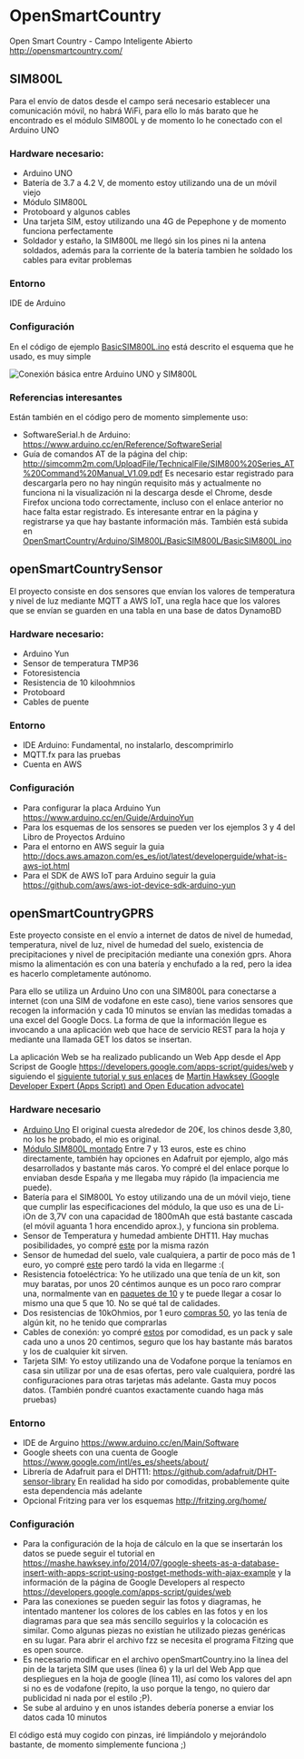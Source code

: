 # OpenSmartCountry
Open Smart Country - Campo Inteligente Abierto
http://opensmartcountry.com/

## SIM800L
Para el envío de datos desde el campo será necesario establecer una comunicación móvil, no habrá WiFi, para ello lo más barato que he encontrado es el módulo SIM800L y de momento lo he conectado con el Arduino UNO
### Hardware necesario:
* Arduino UNO
* Batería de 3.7 a 4.2 V, de momento estoy utilizando una de un móvil viejo
* Módulo SIM800L 
* Protoboard y algunos cables
* Una tarjeta SIM, estoy utilizando una 4G de Pepephone y de momento funciona perfectamente
* Soldador y estaño, la SIM800L me llegó sin los pines ni la antena soldados, además para la corriente de la batería tambien he soldado los cables para evitar problemas

### Entorno
IDE de Arduino

### Configuración
En el código de ejemplo [BasicSIM800L.ino](https://github.com/teanocrata/OpenSmartCountry/blob/master/Arduino/SIM800L/BasicSIM800L/BasicSIM800L.ino) está descrito el esquema que he usado, es muy simple

![Conexión básica entre Arduino UNO y SIM800L](https://raw.githubusercontent.com/teanocrata/OpenSmartCountry/master/Arduino/SIM800L/BasicSIM800L/IMG_20160504_201456.jpg "Conexión básica entre Arduino UNO y SIM800L")

### Referencias interesantes
Están también en el código pero de momento simplemente uso:
* SoftwareSerial.h de Arduino: https://www.arduino.cc/en/Reference/SoftwareSerial
* Guía de comandos AT de la página del chip: http://simcomm2m.com/UploadFile/TechnicalFile/SIM800%20Series_AT%20Command%20Manual_V1.09.pdf Es necesario estar registrado para descargarla pero no hay ningún requisito más y actualmente no funciona ni la visualización ni la descarga desde el Chrome, desde Firefox unciona todo correctamente, incluso con el enlace anterior no hace falta estar registrado. Es interesante entrar en la página y registrarse ya que hay bastante información más. También está subida en [OpenSmartCountry/Arduino/SIM800L/BasicSIM800L/BasicSIM800L.ino](https://raw.githubusercontent.com/teanocrata/OpenSmartCountry/master/Arduino/SIM800L/BasicSIM800L/BasicSIM800L.ino)


## openSmartCountrySensor
El proyecto consiste en dos sensores que envían los valores de temperatura y nivel de luz mediante MQTT a AWS IoT, una regla hace que los valores que se envían se guarden en una tabla en una base de datos DynamoBD

### Hardware necesario:
* Arduino Yun
* Sensor de temperatura TMP36
* Fotoresistencia
* Resistencia de 10 kiloohmnios
* Protoboard
* Cables de puente
 
### Entorno
* IDE Arduino: Fundamental, no instalarlo, descomprimirlo
* MQTT.fx para las pruebas
* Cuenta en AWS

### Configuración
* Para configurar la placa Arduino Yun https://www.arduino.cc/en/Guide/ArduinoYun
* Para los esquemas de los sensores se pueden ver los ejemplos 3 y 4 del Libro de Proyectos Arduino
* Para el entorno en AWS seguir la guia http://docs.aws.amazon.com/es_es/iot/latest/developerguide/what-is-aws-iot.html
* Para el SDK de AWS IoT para Arduino seguir la guia https://github.com/aws/aws-iot-device-sdk-arduino-yun


## openSmartCountryGPRS
Este proyecto consiste en el envío a internet de datos de nivel de humedad, temperatura, nivel de luz, nivel de humedad del suelo, existencia de precipitaciones y nivel de precipitación mediante una conexión gprs. Ahora mismo la alimentación es con una batería y enchufado a la red, pero la idea es hacerlo completamente autónomo.

Para ello se utiliza un Arduino Uno con una SIM800L para conectarse a internet (con una SIM de vodafone en este caso), tiene varios sensores que recogen la información y cada 10 minutos se envían las medidas tomadas a una excel del Google Docs. La forma de que la información llegue es invocando a una aplicación web que hace de servicio REST para la hoja y mediante una llamada GET los datos se insertan.

La aplicación Web se ha realizado publicando un Web App desde el App Scripst de Google https://developers.google.com/apps-script/guides/web y siguiendo el [siguiente tutorial y sus enlaces](https://mashe.hawksey.info/2014/07/google-sheets-as-a-database-insert-with-apps-script-using-postget-methods-with-ajax-example/) de [Martin Hawksey (Google Developer Expert (Apps Script) and Open Education advocate)](https://plus.google.com/+MartinHawksey)

### Hardware necesario
* [Arduino Uno](https://www.arduino.cc/en/Main/ArduinoBoardUno) El original cuesta alrededor de 20€, los chinos desde 3,80, no los he probado, el mio es original.
* [Módulo SIM800L montado](http://www.ebay.es/itm/SIM800L-GPRS-GSM-Module-PCB-Antenna-SIM-Board-Quad-band-for-MCU-Arduino-/182101355688?) Entre 7 y 13 euros, este es chino directamente, también hay opciones en Adafruit por ejemplo, algo más desarrollados y bastante más caros. Yo compré el del enlace porque lo enviaban desde España y me llegaba muy rápido (la impaciencia me puede).
* Batería para el SIM800L Yo estoy utilizando una de un móvil viejo, tiene que cumplir las especificaciones del módulo, la que uso es una de Li-iOn de 3,7V con una capacidad de 1800mAh que está bastante cascada (el móvil aguanta 1 hora encendido aprox.), y funciona sin problema.
* Sensor de Temperatura y humedad ambiente DHT11. Hay muchas posibilidades, yo compré [este]( http://www.ebay.es/itm/201568844366?_trksid=p2060353.m2749.l2649&ssPageName=STRK%3AMEBIDX%3AIT) por la misma razón
* Sensor de humedad del suelo, vale cualquiera, a partir de poco más de 1 euro, yo compré [este](http://www.miniinthebox.com/es/humedad-del-suelo-modulo-de-masa-del-sensor-sensor-de-humedad_p903362.html) pero tardó la vida en llegarme :(
* Resistencia fotoeléctrica: Yo he utilizado una que tenía de un kit, son muy baratas, por unos 20 céntimos aunque es un poco raro comprar una, normalmente van en [paquetes de 10](http://www.ebay.es/itm/10pcs-Resistor-Dependiente-De-Luz-LDR-Fotoresistor-GL5528-Photoresistor-/231670562385?hash=item35f0a43e51:g:9GQAAOSwZ1lWdOrZ) y te puede llegar a cosar lo mismo una que 5 que 10. No se qué tal de calidades.
* Dos resistencias de 10kOhmios, por 1 euro [compras 50](http://www.ebay.es/itm/50x-Resistencias-10K-ohm-5-0-25W-1-4W-carbon-film-resistor-/201479741197?hash=item2ee920df0d:g:1nEAAOSwnH1WY~3a), yo las tenía de algún kit, no he tenido que comprarlas
* Cables de conexión: yo compré [estos](https://www.amazon.es/gp/product/B00QV7O052/ref=oh_aui_detailpage_o00_s00?ie=UTF8&psc=1) por comodidad, es un pack y sale cada uno a unos 20 centimos, seguro que los hay bastante más baratos y los de cualquier kit sirven.
* Tarjeta SIM: Yo estoy utilizando una de Vodafone porque la teníamos en casa sin utilizar por una de esas ofertas, pero vale cualquiera, pordré las configuraciones para otras tarjetas más adelante. Gasta muy pocos datos. (También pondré cuantos exactamente cuando haga más pruebas)
 
### Entorno
* IDE de Arguino https://www.arduino.cc/en/Main/Software
* Google sheets con una cuenta de Google https://www.google.com/intl/es_es/sheets/about/
* Librería de Adafruit para el DHT11: https://github.com/adafruit/DHT-sensor-library En realidad ha sido por comodidas, probablemente quite esta dependencia más adelante
* Opcional Fritzing para ver los esquemas http://fritzing.org/home/

### Configuración
* Para la configuración de la hoja de cálculo en la que se insertarán los datos se puede seguir el tutorial en https://mashe.hawksey.info/2014/07/google-sheets-as-a-database-insert-with-apps-script-using-postget-methods-with-ajax-example y la información de la página de Google Developers al respecto https://developers.google.com/apps-script/guides/web
* Para las conexiones se pueden seguir las fotos y diagramas, he intentado mantener los colores de los cables en las fotos y en los diagramas para que sea más sencillo seguirlos y la colocación es similar. Como algunas piezas no existían he utilizado piezas genéricas en su lugar. Para abrir el archivo fzz se necesita el programa Fitzing que es open source.
* Es necesario modificar en el archivo openSmartCountry.ino la línea del pin de la tarjeta SIM que uses (línea 6) y la url del Web App que despliegues en la hoja de google (línea 11), así como los valores del apn si no es de vodafone (repito, la uso porque la tengo, no quiero dar publicidad ni nada por el estilo ;P).
* Se sube al arduino y en unos istandes debería ponerse a enviar los datos cada 10 minutos
 

El código está muy cogido con pinzas, iré limpiándolo y mejorándolo bastante, de momento simplemente funciona ;)


